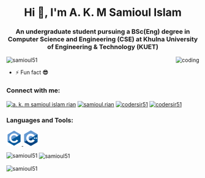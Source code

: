 <h1 align="center">Hi 👋, I'm A. K. M Samioul Islam</h1>
<h3 align="center">An undergraduate student pursuing a BSc(Eng) degree in Computer Science and Engineering (CSE) at Khulna University of Engineering & Technology (KUET)</h3>
<img align="right" alt="coding" w="400" src="https://guruprasad.codes/_next/image?url=%2F_next%2Fstatic%2Fmedia%2Fcoder.41289687.gif&w=750&q=75">
<p align="left"> <img src="https://komarev.com/ghpvc/?username=samioul51&label=Profile%20views&color=0e75b6&style=flat" alt="samioul51" /> </p>

- ⚡ Fun fact **😎**

<h3 align="left">Connect with me:</h3>
<p align="left">
<a href="https://linkedin.com/in/a. k. m samioul islam rian" target="blank"><img align="center" src="https://raw.githubusercontent.com/rahuldkjain/github-profile-readme-generator/master/src/images/icons/Social/linked-in-alt.svg" alt="a. k. m samioul islam rian" height="30" width="40" /></a>
<a href="https://fb.com/samioul.rian" target="blank"><img align="center" src="https://raw.githubusercontent.com/rahuldkjain/github-profile-readme-generator/master/src/images/icons/Social/facebook.svg" alt="samioul.rian" height="30" width="40" /></a>
<a href="https://codeforces.com/profile/codersir51" target="blank"><img align="center" src="https://raw.githubusercontent.com/rahuldkjain/github-profile-readme-generator/master/src/images/icons/Social/codeforces.svg" alt="codersir51" height="30" width="40" /></a>
<a href="https://www.leetcode.com/codersir51" target="blank"><img align="center" src="https://raw.githubusercontent.com/rahuldkjain/github-profile-readme-generator/master/src/images/icons/Social/leet-code.svg" alt="codersir51" height="30" width="40" /></a>
</p>

<h3 align="left">Languages and Tools:</h3>
<p align="left"> <a href="https://www.cprogramming.com/" target="_blank" rel="noreferrer"> <img src="https://raw.githubusercontent.com/devicons/devicon/master/icons/c/c-original.svg" alt="c" width="40" height="40"/> </a> <a href="https://www.w3schools.com/cpp/" target="_blank" rel="noreferrer"> <img src="https://raw.githubusercontent.com/devicons/devicon/master/icons/cplusplus/cplusplus-original.svg" alt="cplusplus" width="40" height="40"/> </a> </p>

<p><img align="left" src="https://github-readme-stats.vercel.app/api/top-langs?username=samioul51&show_icons=true&locale=en&layout=compact" alt="samioul51" /></p>

<p>&nbsp;<img align="center" src="https://github-readme-stats.vercel.app/api?username=samioul51&show_icons=true&locale=en" alt="samioul51" /></p>

<p><img align="center" src="https://github-readme-streak-stats.herokuapp.com/?user=samioul51&" alt="samioul51" /></p>
